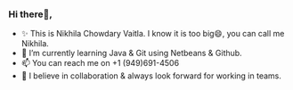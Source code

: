 ### Hi there👋, 
- ✨ This is Nikhila Chowdary Vaitla. I know it is too big😄, you can call me Nikhila.
- 🌱 I’m currently learning Java & Git using Netbeans & Github.
- 📫 You can reach me on +1 (949)691-4506
- 👯 I believe in collaboration & always look forward for working in teams.
